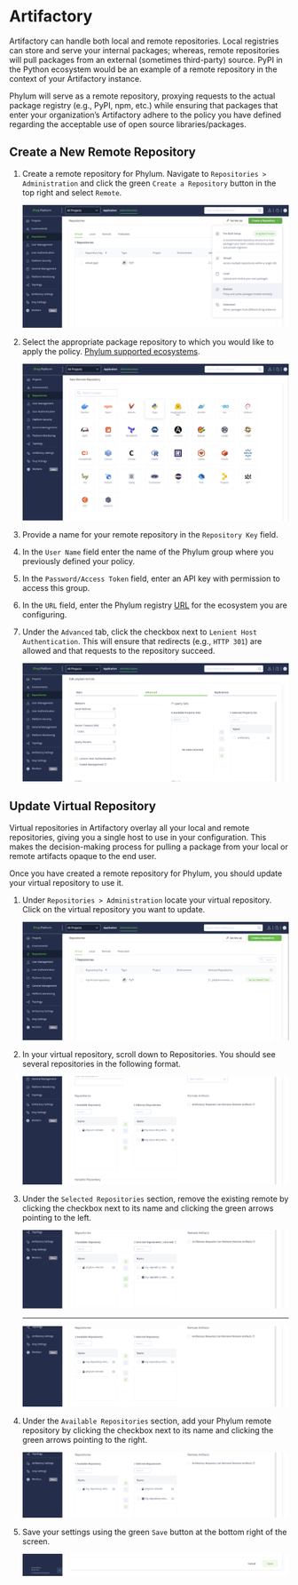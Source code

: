# Artifactory

Artifactory can handle both local and remote repositories. Local registries can
store and serve your internal packages; whereas, remote repositories will pull
packages from an external (sometimes third-party) source. PyPI in the Python
ecosystem would be an example of a remote repository in the context of your
Artifactory instance.

Phylum will serve as a remote repository, proxying requests to the actual package
registry (e.g., PyPI, npm, etc.) while ensuring that packages that enter your
organization’s Artifactory adhere to the policy you have defined regarding the
acceptable use of open source libraries/packages.

## Create a New Remote Repository

1. Create a remote repository for Phylum. Navigate to `Repositories > Administration`
   and click the green `Create a Repository` button in the top right and select `Remote`.

   ![Artifactory_create_repo](../../assets/artifactory_create_repo.png)

2. Select the appropriate package repository to which you would like to apply the
   policy. [Phylum supported ecosystems](./about.md#supported-ecosystems).

   ![Artifactory_select_ecosystem](../../assets/artifactory_select_ecosystem.png)

3. Provide a name for your remote repository in the `Repository Key` field.
4. In the `User Name` field enter the name of the Phylum group where you
   previously defined your policy.
5. In the `Password/Access Token` field, enter an API key with permission to
   access this group.
6. In the `URL` field, enter the Phylum registry [URL](./about.md#supported-ecosystems)
   for the ecosystem you are configuring.
7. Under the `Advanced` tab, click the checkbox next to `Lenient Host Authentication`.
   This will ensure that redirects (e.g., `HTTP 301`) are allowed and that requests
   to the repository succeed.

   ![Artifactory_lenient_host_auth](../../assets/artifactory_lenient_host_auth.png)

## Update Virtual Repository
   
Virtual repositories in Artifactory overlay all your local and remote repositories,
giving you a single host to use in your configuration. This makes the
decision-making process for pulling a package from your local or remote artifacts
opaque to the end user.

Once you have created a remote repository for Phylum, you should update your virtual
repository to use it.

1. Under `Repositories > Administration` locate your virtual repository. Click on
   the virtual repository you want to update.

   ![Artifactory_virtual_repos](../../assets/artifactory_virtual_repos.png)

2. In your virtual repository, scroll down to Repositories. You should see several
   repositories in the following format.

   ![Artifactory_select_repo_1](../../assets/artifactory_select_repo_1.png)

3. Under the `Selected Repositories` section, remove the existing remote by clicking
   the checkbox next to its name and clicking the green arrows pointing to the left.

   ![Artifactory_select_repo_2](../../assets/artifactory_select_repo_2.png)
   
   ---

   ![Artifactory_select_repo_3](../../assets/artifactory_select_repo_3.png)

4. Under the `Available Repositories` section, add your Phylum remote repository by
   clicking the checkbox next to its name and clicking the green arrows pointing to
   the right.

   ![Artifactory_select_repo_4](../../assets/artifactory_select_repo_4.png)

5. Save your settings using the green `Save` button at the bottom right of the screen.

   ![Artifactory_select_repo_5](../../assets/artifactory_select_repo_5.png)
 
